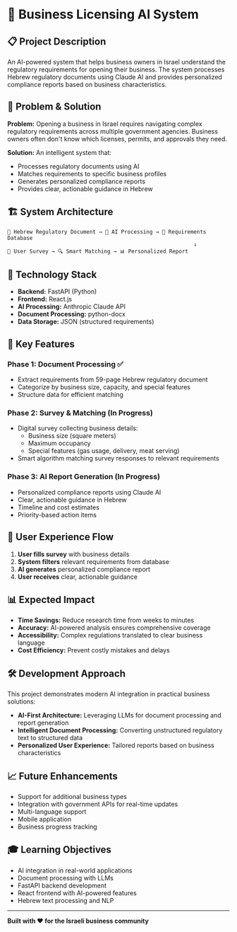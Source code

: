 # 🏢 Business Licensing AI System

## 📋 Project Description

An AI-powered system that helps business owners in Israel understand the regulatory requirements for opening their business. The system processes Hebrew regulatory documents using Claude AI and provides personalized compliance reports based on business characteristics.

## 🎯 Problem & Solution

**Problem:** Opening a business in Israel requires navigating complex regulatory requirements across multiple government agencies. Business owners often don't know which licenses, permits, and approvals they need.

**Solution:** An intelligent system that:

- Processes regulatory documents using AI
- Matches requirements to specific business profiles
- Generates personalized compliance reports
- Provides clear, actionable guidance in Hebrew

## 🏗️ System Architecture

```
📄 Hebrew Regulatory Document → 🤖 AI Processing → 💾 Requirements Database
                                                           ↓
👤 User Survey → 🔍 Smart Matching → 📊 Personalized Report
```

## 🚀 Technology Stack

- **Backend:** FastAPI (Python)
- **Frontend:** React.js
- **AI Processing:** Anthropic Claude API
- **Document Processing:** python-docx
- **Data Storage:** JSON (structured requirements)

## 🎯 Key Features

### Phase 1: Document Processing ✅

- Extract requirements from 59-page Hebrew regulatory document
- Categorize by business size, capacity, and special features
- Structure data for efficient matching

### Phase 2: Survey & Matching (In Progress)

- Digital survey collecting business details:
  - Business size (square meters)
  - Maximum occupancy
  - Special features (gas usage, delivery, meat serving)
- Smart algorithm matching survey responses to relevant requirements

### Phase 3: AI Report Generation (In Progress)

- Personalized compliance reports using Claude AI
- Clear, actionable guidance in Hebrew
- Timeline and cost estimates
- Priority-based action items

## 🎨 User Experience Flow

1. **User fills survey** with business details
2. **System filters** relevant requirements from database
3. **AI generates** personalized compliance report
4. **User receives** clear, actionable guidance

## 📊 Expected Impact

- **Time Savings:** Reduce research time from weeks to minutes
- **Accuracy:** AI-powered analysis ensures comprehensive coverage
- **Accessibility:** Complex regulations translated to clear business language
- **Cost Efficiency:** Prevent costly mistakes and delays

## 🛠️ Development Approach

This project demonstrates modern AI integration in practical business solutions:

- **AI-First Architecture:** Leveraging LLMs for document processing and report generation
- **Intelligent Document Processing:** Converting unstructured regulatory text to structured data
- **Personalized User Experience:** Tailored reports based on business characteristics

## 📈 Future Enhancements

- Support for additional business types
- Integration with government APIs for real-time updates
- Multi-language support
- Mobile application
- Business progress tracking

## 🎓 Learning Objectives

- AI integration in real-world applications
- Document processing with LLMs
- FastAPI backend development
- React frontend with AI-powered features
- Hebrew text processing and NLP

---

**Built with ❤️ for the Israeli business community**

